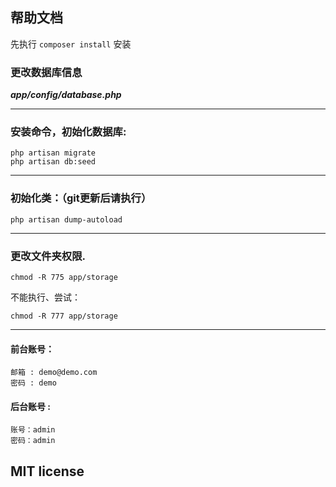 ## 帮助文档

先执行 `composer install` 安装

### 更改数据库信息

***app/config/database.php***

-----

### 安装命令，初始化数据库:

	php artisan migrate
	php artisan db:seed

-----

### 初始化类：（git更新后请执行）

	php artisan dump-autoload

-----

### 更改文件夹权限.

    chmod -R 775 app/storage

不能执行、尝试：

    chmod -R 777 app/storage

-----

#### 前台账号：

	邮箱 : demo@demo.com
	密码 : demo

#### 后台账号 :

    账号：admin
    密码：admin

## MIT license




